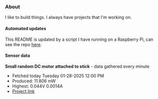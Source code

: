 ### About
I like to build things. I always have projects that I'm working on.

#### Automated updates
This README is updated by a script I have running on a Raspberry Pi, can see the repo [here](https://github.com/jdc-cunningham/raspi-git-repo-updater).

#### Sensor data


**Small random DC motor attached to stick** - data gathered every minute
- Fetched today Tuesday 01-28-2025 12:00 PM
- Produced: 11.806 mW
- Highest: 0.044V 0.0014A
- [Project link](https://github.com/jdc-cunningham/turbine-raspi)